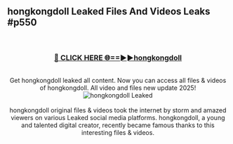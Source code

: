## hongkongdoll Leaked Files And Videos Leaks #p550
<br>
<div align="center">
<h3><a href="https://watchclip.my.id/hongkongdoll" rel="nofollow">🔴 CLICK HERE 🌐==►►hongkongdoll</a></h3>
<br>
Get hongkongdoll leaked all content. Now you can access all files & videos of hongkongdoll. All video and files new update 2025!
<br>
<a href="https://watchclip.my.id/hongkongdoll" rel="nofollow" data-target="animated-image.originalLink"><img src="https://i.ibb.co.com/WyWwxjT/player-gif2.gif" alt="hongkongdoll Leaked" style="max-width: 100%; display: inline-block;" data-target="animated-image.originalImage"></a>
<br><br>
hongkongdoll original files & videos took the internet by storm and amazed viewers on various Leaked social media platforms. hongkongdoll, a young and talented digital creator, recently became famous thanks to this interesting files & videos.
</div>
<br>